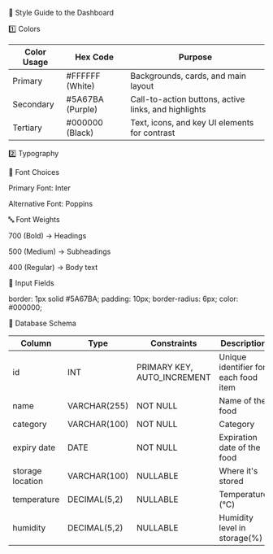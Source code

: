 🎨 Style Guide to the Dashboard

1️⃣ Colors

| Color Usage | Hex Code | Purpose |
|----------|----------|----------|
| Primary | #FFFFFF (White) | Backgrounds, cards, and main layout |
| Secondary | #5A67BA (Purple) | Call-to-action buttons, active links, and highlights |
| Tertiary | #000000 (Black) | Text, icons, and key UI elements for contrast |

2️⃣ Typography

📌 Font Choices

Primary Font: Inter

Alternative Font: Poppins

🔤 Font Weights

700 (Bold) → Headings

500 (Medium) → Subheadings

400 (Regular) → Body text

🔲 Input Fields

border: 1px solid #5A67BA;
padding: 10px;
border-radius: 6px;
color: #000000;

📂 Database Schema

| Column   | Type     | Constraints  | Description  |
|----------|----------|--------------|--------------|
| id       | INT | PRIMARY KEY, AUTO_INCREMENT | Unique identifier for each food item |
| name     | VARCHAR(255) | NOT NULL | Name of the food |
| category | VARCHAR(100) | NOT NULL | Category |
| expiry date | DATE | NOT NULL | Expiration date of the food |
| storage location | VARCHAR(100) | NULLABLE | Where it's stored |
| temperature | DECIMAL(5,2) | NULLABLE | Temperature (°C) |
| humidity | DECIMAL(5,2) | NULLABLE | Humidity level in storage(%) |
